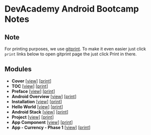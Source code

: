 
# DevAcademy Android Bootcamp Notes

## Note

For printing purposes, we use [gitprint](https://gitprint.com). To make it even easier just click `print` links below to open gitprint page the just click Print in there.

## Modules

* **Cover** [[view](cover.md)] [<a href="https://gitprint.com/devacademy/android-bootcamp/blob/master/modules/cover.md" target="_blank">print</a>]
* **TOC** [[view](toc.md)] [<a href="https://gitprint.com/devacademy/android-bootcamp/blob/master/modules/toc.md" target="_blank">print</a>]
* **Preface** [[view](preface.md)] [<a href="https://gitprint.com/devacademy/android-bootcamp/blob/master/modules/preface.md" target="_blank">print</a>]
* **Android Overview** [[view](overview.md)] [<a href="https://gitprint.com/devacademy/android-bootcamp/blob/master/modules/overview.md" target="_blank">print</a>]
* **Installation** [[view](installation.md)] [<a href="https://gitprint.com/devacademy/android-bootcamp/blob/master/modules/installation.md" target="_blank">print</a>]
* **Hello World** [[view](helloworld.md)] [<a href="https://gitprint.com/devacademy/android-bootcamp/blob/master/modules/helloworld.md" target="_blank">print</a>]
* **Android Stack** [[view](stack.md)] [<a href="https://gitprint.com/devacademy/android-bootcamp/blob/master/modules/stack.md" target="_blank">print</a>]
* **Project** [[view](project.md)] [<a href="https://gitprint.com/devacademy/android-bootcamp/blob/master/modules/project.md" target="_blank">print</a>]
* **App Component** [[view](component.md)] [<a href="https://gitprint.com/devacademy/android-bootcamp/blob/master/modules/component.md" target="_blank">print</a>]
* **App - Currency - Phase 1** [[view](currency1.md)] [<a href="https://gitprint.com/devacademy/android-bootcamp/blob/master/modules/currency1.md" target="_blank">print</a>]


